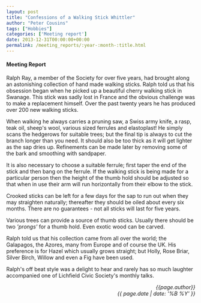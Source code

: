 ```yaml
---
layout: post
title: "Confessions of a Walking Stick Whittler"
author: "Peter Cousins"
tags: ["Hobbies"]
categories: ['Meeting report']
date: 2013-12-31T00:00:00+00:00
permalink: /meeting_reports/:year-:month-:title.html
---
```

#### Meeting Report ####

Ralph Ray, a member of the Society for over five years, had brought along an astonishing collection of hand made walking sticks. Ralph told us that his obsession began when he picked up a beautiful cherry walking stick in Swanage. This stick was sadly lost in France and the obvious challenge was to make a replacement himself. Over the past twenty years he has produced over 200 new walking sticks.

When walking he always carries a pruning saw, a Swiss army knife, a rasp, teak oil, sheep's wool, various sized ferrules and elastoplast! He simply scans the hedgerows for suitable trees; but the final tip is always to cut the branch longer than you need. It should also be too thick as it will get lighter as the sap dries up. Refinements can be made later by removing some of the bark and smoothing with sandpaper.

It is also necessary to choose a suitable ferrule; first taper the end of the stick and then bang on the ferrule. If the walking stick is being made for a particular person then the height of the thumb hold should be adjusted so that when in use their arm will run horizontally from their elbow to the stick.

Crooked sticks can be left for a few days for the sap to run out when they may straighten naturally; thereafter they should be oiled about every six months. There are no guarantees - not all sticks will last for five years.

Various trees can provide a source of thumb sticks. Usually there should be two _'prongs'_ for a thumb hold. Even exotic wood can be carved.

Ralph told us that his collection came from all over the world; the Galapagos, the Azores, many from Europe and of course the UK. His preference is for Hazel which usually grows straight; but Holly, Rose Briar, Silver Birch, Willow and even a Fig have been used.

Ralph's off beat style was a delight to hear and rarely has so much laughter accompanied one of Lichfield Civic Society's monthly talks.


<p align="right"><i> {{page.author}} <br> {{ page.date | date: '%B %Y' }} </i></p>
